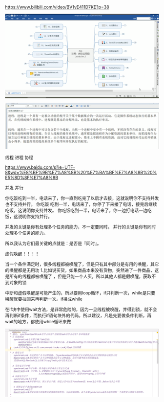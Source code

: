 https://www.bilibili.com/video/BV1vE411D7KE?p=38

![image-20201118193551703](juc.assets/image-20201118193551703.png)

![image-20201118193535165](juc.assets/image-20201118193535165.png)

线程 进程 协程

https://www.baidu.com/s?ie=UTF-8&wd=%E8%BF%9B%E7%A8%8B%20%E7%BA%BF%E7%A8%8B%20%E5%8D%8F%E7%A8%8B

并发 并行

你吃饭吃到一半，电话来了，你一直到吃完了以后才去接，这就说明你不支持并发也不支持并行。 你吃饭 吃到一半，电话来了，你停了下来接了电话，接完后继续吃饭，这说明你支持并发。 你吃饭吃到一半，电话来了，你一边打电话一边吃饭，这说明你支持并行。

并发的关键是你有处理多个任务的能力，不一定要同时。 并行的关键是你有同时处理多个任务的能力。

所以我认为它们最关键的点就是：是否是『同时』。

虚假唤醒！！！！

当一个条件满足时，很多线程都被唤醒了，但是只有其中部分是有用的唤醒，其它的唤醒都是无用功 1.比如说买货，如果商品本来没有货物，突然进了一件商品，这是所有的线程都被唤醒了 ，但是只能一个人买，所以其他人都是假唤醒，获取不到对象的锁

中断和虚假唤醒是可能产生的，所以要用loop循环，if只判断一次，while是只要唤醒就要拉回来再判断一次。if换成while

在if块中使用wait方法，是非常危险的，因为一旦线程被唤醒，并得到锁，就不会再判断if条件，而执行if语句块外的代码，所以建议，凡是先要做条件判断，再wait的地方，都使用while循环来做

![image-20201208204027938](juc.assets/image-20201208204027938.png)